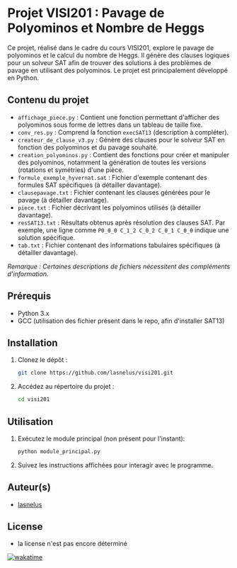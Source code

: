 # Projet VISI201 : Pavage de Polyominos et Nombre de Heggs

Ce projet, réalisé dans le cadre du cours VISI201, explore le pavage de polyominos et le calcul du nombre de Heggs. Il génère des clauses logiques pour un solveur SAT afin de trouver des solutions à des problèmes de pavage en utilisant des polyominos. Le projet est principalement développé en Python.

## Contenu du projet

- `affichage_piece.py` : Contient une fonction permettant d'afficher des polyominos sous forme de lettres dans un tableau de taille fixe.
- `conv_res.py` : Comprend la fonction `execSAT13` (description à compléter).
- `createur_de_clause_v3.py` : Génère des clauses pour le solveur SAT en fonction des polyominos et du pavage souhaité.
- `creation_polyominos.py` : Contient des fonctions pour créer et manipuler des polyominos, notamment la génération de toutes les versions (rotations et symétries) d'une pièce.
- `formule_exemple_hyvernat.sat` : Fichier d'exemple contenant des formules SAT spécifiques (à détailler davantage).
- `clausepavage.txt` : Fichier contenant les clauses générées pour le pavage (à détailler davantage).
- `piece.txt` : Fichier décrivant les polyominos utilisés (à détailler davantage).
- `resSAT13.txt` : Résultats obtenus après résolution des clauses SAT. Par exemple, une ligne comme `P0_0_0 C_1_2 C_0_2 C_0_1 C_0_0` indique une solution spécifique.
- `tab.txt` : Fichier contenant des informations tabulaires spécifiques (à détailler davantage).

*Remarque : Certaines descriptions de fichiers nécessitent des compléments d'information.*

## Prérequis

- Python 3.x
- GCC (utilisation des fichier présent dans le repo, afin d'installer SAT13)

## Installation

1. Clonez le dépôt :

   ```bash
   git clone https://github.com/lasnelus/visi201.git

2. Accédez au répertoire du projet :

    ```bash
    cd visi201

## Utilisation
1. Exécutez le module principal (non présent pour l'instant):
    
    ```bash
    python module_principal.py

2. Suivez les instructions affichées pour interagir avec le programme.


## Auteur(s)

- [lasnelus](https://github.com/lasnelus/)

## License
- la license n'est pas encore déterminé


[![wakatime](https://wakatime.com/badge/user/5faeb795-a990-47af-8333-7f49032c5997.svg)](https://wakatime.com/@5faeb795-a990-47af-8333-7f49032c5997)
